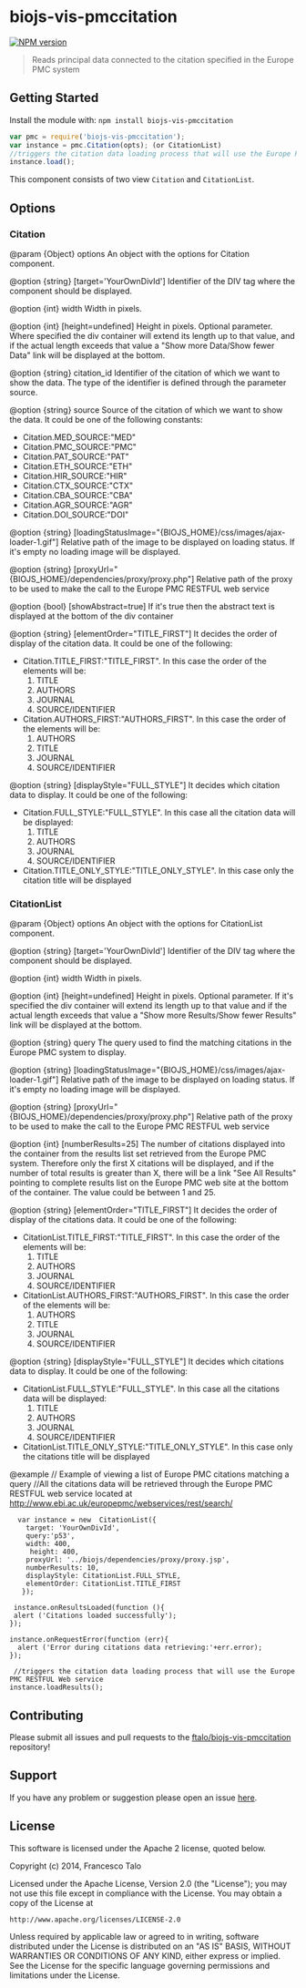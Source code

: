 # biojs-vis-pmccitation

[![NPM version](http://img.shields.io/npm/v/biojs-vis-pmccitation.svg)](https://www.npmjs.org/package/biojs-vis-pmccitation) 

> Reads principal data connected to the citation specified in the Europe PMC system 

## Getting Started
Install the module with: `npm install biojs-vis-pmccitation`

```javascript
var pmc = require('biojs-vis-pmccitation');
var instance = pmc.Citation(opts); (or CitationList)
//triggers the citation data loading process that will use the Europe PMC RESTFUL Web service
instance.load();
```

This component consists of two view `Citation` and `CitationList`.

## Options

### Citation

@param {Object} options An object with the options for Citation component.
   
@option {string} [target='YourOwnDivId']
   Identifier of the DIV tag where the component should be displayed.
   
@option {int} width 
   Width in pixels.
   
@option {int} [height=undefined] 
   Height in pixels. Optional parameter. 
   Where specified the div container will extend its length up to that value, and
   if the actual length exceeds that value a "Show more Data/Show fewer Data" link will be displayed at the bottom.    
   
@option {string} citation_id
   Identifier of the citation of which we want to show the data. 
   The type of the identifier is defined through the parameter source.

@option {string} source
    Source of the citation of which we want to show the data. It could be one of the following constants: 
    <ul>
    	<li> Citation.MED_SOURCE:"MED"</li>
       <li> Citation.PMC_SOURCE:"PMC"</li>
   	<li> Citation.PAT_SOURCE:"PAT"</li>
   	<li> Citation.ETH_SOURCE:"ETH"</li>
   	<li> Citation.HIR_SOURCE:"HIR"</li>
   	<li> Citation.CTX_SOURCE:"CTX"</li>
   	<li> Citation.CBA_SOURCE:"CBA"</li>
   	<li> Citation.AGR_SOURCE:"AGR"</li>
   	<li> Citation.DOI_SOURCE:"DOI"</li>
    </ul>
    

@option {string} [loadingStatusImage="{BIOJS_HOME}/css/images/ajax-loader-1.gif"] 
   Relative path of the image to be displayed on loading status. If it's empty no loading image will be displayed.
   
@option {string} [proxyUrl="{BIOJS_HOME}/dependencies/proxy/proxy.php"] 
   Relative path of the proxy to be used to make the call to the Europe PMC RESTFUL web service    
 
@option {bool} [showAbstract=true] 
	  If it's true then the abstract text is displayed at the bottom of the div container

@option {string} [elementOrder="TITLE_FIRST"] 
	  It decides the order of display of the citation data. It could be one of the following:
<ul>
		<li>Citation.TITLE_FIRST:"TITLE_FIRST".  
         In this case the order of the elements will be:
      	<ol>
      		<li>TITLE</li>
         	<li>AUTHORS</li>
         	<li>JOURNAL</li>
         	<li>SOURCE/IDENTIFIER</li>
      	</ol>
      </li>
      <li>Citation.AUTHORS_FIRST:"AUTHORS_FIRST". 
      In this case the order of the elements will be:
      	<ol>
      		<li>AUTHORS</li>
         	<li>TITLE</li>
         	<li>JOURNAL</li>
         	<li>SOURCE/IDENTIFIER</li>
      	</ol>
      </li>
</ul>

@option {string} [displayStyle="FULL_STYLE"] 
It decides which citation data to display. It could be one of the following:

 <ul>
		<li>Citation.FULL_STYLE:"FULL_STYLE".  
         In this case all the citation data will be displayed:
      	<ol>
      		<li>TITLE</li>
         	<li>AUTHORS</li>
         	<li>JOURNAL</li>
         	<li>SOURCE/IDENTIFIER</li>
      	</ol>
      </li>
      <li>Citation.TITLE_ONLY_STYLE:"TITLE_ONLY_STYLE". 
      In this case only the citation title will be displayed
      </li>
 </ul>
 	
 
### CitationList

@param {Object} options An object with the options for CitationList component.
   
@option {string} [target='YourOwnDivId']
   Identifier of the DIV tag where the component should be displayed.
   
@option {int} width
   Width in pixels.
   
@option {int} [height=undefined] 
   Height in pixels. Optional parameter. 
   If it's specified the div container will extend its length up to that value and
   if the actual length exceeds that value a "Show more Results/Show fewer Results" link will be displayed at the bottom.    
   
@option {string} query 
    The query used to find the matching citations in the Europe PMC system to display.

@option {string} [loadingStatusImage="{BIOJS_HOME}/css/images/ajax-loader-1.gif"] 
   Relative path of the image to be displayed on loading status. If it's empty no loading image will be displayed.

@option {string} [proxyUrl="{BIOJS_HOME}/dependencies/proxy/proxy.php"] 
   Relative path of the proxy to be used to make the call to the Europe PMC RESTFUL web service    
   
@option {int} [numberResults=25] 
	  The number of citations displayed into the container from the results list set retrieved from the Europe PMC system. Therefore only the first X citations will be displayed,
   and if the number of total results is greater than X, there will be a link "See All Results" pointing to complete results list
   on the Europe PMC web site at the bottom of the container. The value could be between 1 and 25.

@option {string} [elementOrder="TITLE_FIRST"] 
	  It decides the order of display of the citations data. It could be one of the following:
<ul>
		<li>CitationList.TITLE_FIRST:"TITLE_FIRST".  
         In this case the order of the elements will be:
      	<ol>
      		<li>TITLE</li>
         	<li>AUTHORS</li>
         	<li>JOURNAL</li>
         	<li>SOURCE/IDENTIFIER</li>
      	</ol>
      </li>
      <li>CitationList.AUTHORS_FIRST:"AUTHORS_FIRST". 
      In this case the order of the elements will be:
      	<ol>
      		<li>AUTHORS</li>
         	<li>TITLE</li>
         	<li>JOURNAL</li>
         	<li>SOURCE/IDENTIFIER</li>
      	</ol>
      </li>
</ul>

@option {string} [displayStyle="FULL_STYLE"] 
It decides which citations data to display. It could be one of the following:

 <ul>
		<li>CitationList.FULL_STYLE:"FULL_STYLE".  
         In this case all the citations data will be displayed:
      	<ol>
      		<li>TITLE</li>
         	<li>AUTHORS</li>
         	<li>JOURNAL</li>
         	<li>SOURCE/IDENTIFIER</li>
      	</ol>
      </li>
      <li>CitationList.TITLE_ONLY_STYLE:"TITLE_ONLY_STYLE". 
      In this case only the citations title will be displayed
      </li>
 </ul>
	

@example 
// Example of viewing a list of Europe PMC citations matching a query
//All the citations data will be retrieved through the Europe PMC RESTFUL web service located at http://www.ebi.ac.uk/europepmc/webservices/rest/search/

      var instance = new  CitationList({
   		target: 'YourOwnDivId',
   		query:'p53',
       	width: 400,
         height: 400,
       	proxyUrl: '../biojs/dependencies/proxy/proxy.jsp',
       	numberResults: 10,
       	displayStyle: CitationList.FULL_STYLE,
       	elementOrder: CitationList.TITLE_FIRST
       });	
     
     instance.onResultsLoaded(function (){
   	 alert ('Citations loaded successfully');
    });
    
    instance.onRequestError(function (err){
  	  alert ('Error during citations data retrieving:'+err.error);
    });
    
     //triggers the citation data loading process that will use the Europe PMC RESTFUL Web service
    instance.loadResults();
     



## Contributing

Please submit all issues and pull requests to the [ftalo/biojs-vis-pmccitation](http://github.com/ftalo/biojs-vis-pmccitation) repository!

## Support
If you have any problem or suggestion please open an issue [here](https://github.com/ftalo/biojs-vis-pmccitation/issues).

## License 


This software is licensed under the Apache 2 license, quoted below.

Copyright (c) 2014, Francesco Talo

Licensed under the Apache License, Version 2.0 (the "License"); you may not
use this file except in compliance with the License. You may obtain a copy of
the License at

    http://www.apache.org/licenses/LICENSE-2.0

Unless required by applicable law or agreed to in writing, software
distributed under the License is distributed on an "AS IS" BASIS, WITHOUT
WARRANTIES OR CONDITIONS OF ANY KIND, either express or implied. See the
License for the specific language governing permissions and limitations under
the License.
